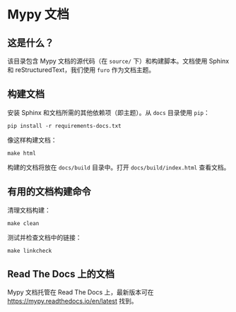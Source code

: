 Mypy 文档
==================

这是什么？
------------

该目录包含 Mypy 文档的源代码（在 `source/` 下）和构建脚本。文档使用 Sphinx 和 reStructuredText，我们使用 `furo` 作为文档主题。

构建文档
--------------------------

安装 Sphinx 和文档所需的其他依赖项（即主题）。从 `docs` 目录使用 `pip`：

```
pip install -r requirements-docs.txt
```

像这样构建文档：

```
make html
```

构建的文档将放在 `docs/build` 目录中。打开 `docs/build/index.html` 查看文档。

有用的文档构建命令
------------------------------------

清理文档构建：

```
make clean
```

测试并检查文档中的链接：

```
make linkcheck
```

Read The Docs 上的文档
------------------------------

Mypy 文档托管在 Read The Docs 上，最新版本可在 https://mypy.readthedocs.io/en/latest 找到。